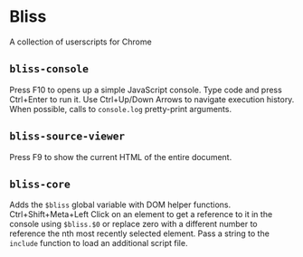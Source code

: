 # Bliss
A collection of userscripts for Chrome
## `bliss-console`
Press F10 to opens up a simple JavaScript console. Type code and press Ctrl+Enter to run it. Use Ctrl+Up/Down Arrows to navigate execution history. When possible, calls to `console.log` pretty-print arguments.
## `bliss-source-viewer`
Press F9 to show the current HTML of the entire document.
## `bliss-core`
Adds the `$bliss` global variable with DOM helper functions. Ctrl+Shift+Meta+Left Click on an element to get a reference to it in the console using `$bliss.$0` or replace zero with a different number to reference the nth most recently selected element. Pass a string to the `include` function to load an additional script file.
